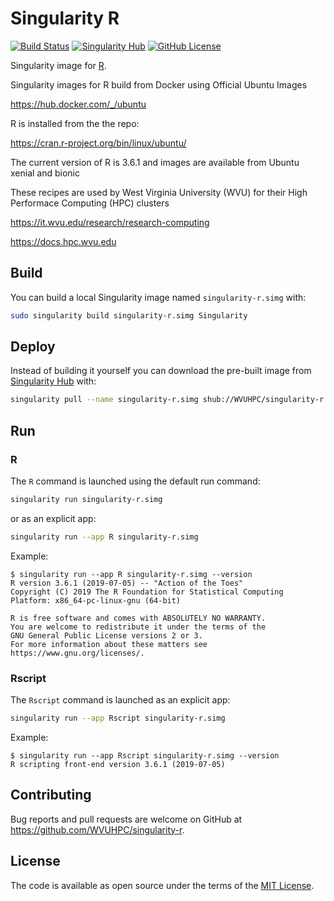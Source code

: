 # Singularity R

[![Build Status](https://travis-ci.org/WVUHPC/singularity-r.svg?branch=master)](https://travis-ci.org/WVUHPC/singularity-r)
[![Singularity Hub](https://www.singularity-hub.org/static/img/hosted-singularity--hub-%23e32929.svg)](https://singularity-hub.org/collections/3686)
[![GitHub License](https://img.shields.io/badge/license-MIT-green.svg)](https://opensource.org/licenses/MIT)

Singularity image for [R].

Singularity images for R build from Docker using Official Ubuntu Images

<https://hub.docker.com/_/ubuntu>

R is installed from the the repo:

<https://cran.r-project.org/bin/linux/ubuntu/>

The current version of R is 3.6.1 and images are available from Ubuntu xenial and bionic

These recipes are used by West Virginia University (WVU) for their 
High Performace Computing (HPC) clusters

<https://it.wvu.edu/research/research-computing>

<https://docs.hpc.wvu.edu>

## Build

You can build a local Singularity image named `singularity-r.simg` with:

```sh
sudo singularity build singularity-r.simg Singularity
```

## Deploy

Instead of building it yourself you can download the pre-built image from
[Singularity Hub](https://www.singularity-hub.org) with:

```sh
singularity pull --name singularity-r.simg shub://WVUHPC/singularity-r
```

## Run

### R

The `R` command is launched using the default run command:

```sh
singularity run singularity-r.simg
```

or as an explicit app:

```sh
singularity run --app R singularity-r.simg
```

Example:

```console
$ singularity run --app R singularity-r.simg --version
R version 3.6.1 (2019-07-05) -- "Action of the Toes"
Copyright (C) 2019 The R Foundation for Statistical Computing
Platform: x86_64-pc-linux-gnu (64-bit)

R is free software and comes with ABSOLUTELY NO WARRANTY.
You are welcome to redistribute it under the terms of the
GNU General Public License versions 2 or 3.
For more information about these matters see
https://www.gnu.org/licenses/.

```

### Rscript

The `Rscript` command is launched as an explicit app:

```sh
singularity run --app Rscript singularity-r.simg
```

Example:

```console
$ singularity run --app Rscript singularity-r.simg --version
R scripting front-end version 3.6.1 (2019-07-05)
```

## Contributing

Bug reports and pull requests are welcome on GitHub at
https://github.com/WVUHPC/singularity-r.

## License

The code is available as open source under the terms of the [MIT License].

[R]: https://www.r-project.org/
[MIT License]: http://opensource.org/licenses/MIT
